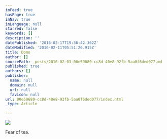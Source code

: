 ```yaml
---
inFeed: true
hasPage: true
inNav: true
inLanguage: null
starred: false
keywords: []
description: ''
datePublished: '2016-02-17T19:36:42.362Z'
dateModified: '2016-02-11T05:51:26.915Z'
title: Domo
author: []
sourcePath: _posts/2016-02-03-00e59680-cc8d-40e8-92fb-5aa0f6ded077.md
published: true
authors: []
publisher:
  name: null
  domain: null
  url: null
  favicon: null
url: 00e59680-cc8d-40e8-92fb-5aa0f6ded077/index.html
_type: Article

---
```

![](https://s3-us-west-2.amazonaws.com/the-grid-img/p/03c1db6e8f15e894902b5c4832be8b5e0753d1be.jpg)

Fear of tea.